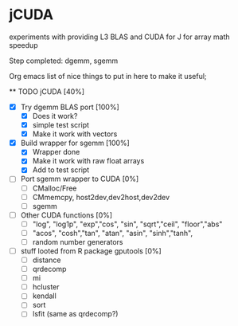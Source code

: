 jCUDA
=====

experiments with providing L3 BLAS and CUDA for J for array math speedup

Step completed: dgemm, sgemm

Org emacs list of nice things to put in here to make it useful;

** TODO jCUDA [40%]
  - [X] Try dgemm BLAS port [100%]
    - [X] Does it work?
    - [X] simple test script
    - [X] Make it work with vectors
  - [X] Build wrapper for sgemm [100%]
    - [X] Wrapper done
    - [X] Make it work with raw float arrays
    - [X] Add to test script
  - [ ] Port sgemm wrapper to CUDA [0%]
    - [ ] CMalloc/Free
    - [ ] CMmemcpy, host2dev,dev2host,dev2dev
    - [ ] sgemm
  - [ ] Other CUDA functions [0%]
    - [ ] "log", "log1p", "exp","cos",  "sin",  "sqrt","ceil", "floor","abs"
    - [ ] "acos", "cosh","tan", "atan", "asin", "sinh","tanh",
    - [ ] random number generators
  - [ ] stuff looted from R package gputools [0%]
    - [ ] distance
    - [ ] qrdecomp
    - [ ] mi
    - [ ] hcluster
    - [ ] kendall
    - [ ] sort
    - [ ] lsfit (same as qrdecomp?)